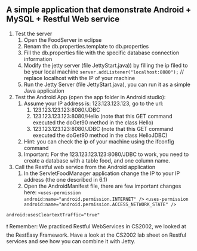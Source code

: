 ## A simple application that demonstrate Android + MySQL + Restful Web service

1. Test the server 
    1. Open the FoodServer in eclipse
    2. Renam the db.properties.template to db.properties
    3. Fill the db.properties file with the specific database connection information 
    4. Modify the jetty server (file JettyStart.java)) by filling the ip filed to be your local machine
    ```server.addListener("localhost:8080");``` // replace localhost with the IP of your machine
    5. Run the Jetty Server (file JettyStart.java), you can run it as a simple Java application 
2. Test the Android App (open the app folder in Android studio): 
    1. Assume your IP address is: 123.123.123.123, go to the url: 
        1. 123.123.123.123:8080/JDBC
        2. 123.123.123.123:8080/Hello (note that this GET command executed the doGet90 method in the class Hello) 
        3. 123.123.123.123:8080/JDBC (note that this GET command executed the doGet90 method in the class HelloJDBC) 
    2. Hint: you can check the ip of your machine using the ifconfig command
    3. Important: For the 123.123.123.123:8080/JDBC to work, you need to create a database with a table food, and one column name.
3. Call the Restful web service from the Android application  
    1. In the ServletFoodManager application change the IP to your IP address (the one described in 6.1)
    2. Open the AndroidManifest file, there are few important changes here: 
```<uses-permission android:name="android.permission.INTERNET" />```
```<uses-permission android:name="android.permission.ACCESS_NETWORK_STATE" />```

```android:usesCleartextTraffic="true"```
 
:exclamation: Remember: We practiced Restful WebServices in CS2002, we looked at the RestEasy Framework. 
Have a look at the CS2002 lab sheet on Restful services and see how you can combine it with Jetty.  
